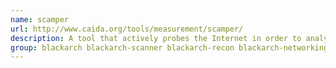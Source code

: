 ```yaml
---
name: scamper
url: http://www.caida.org/tools/measurement/scamper/
description: A tool that actively probes the Internet in order to analyze topology and performance.
group: blackarch blackarch-scanner blackarch-recon blackarch-networking
---
```

